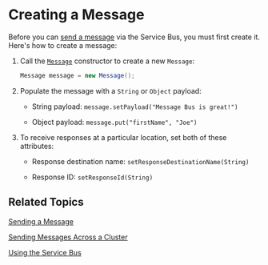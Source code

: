# Creating a Message

Before you can 
[send a message](/docs/7-2/frameworks/-/knowledge_base/f/using-the-service-bus#sending-messages) 
via the Service Bus, you must first create it. Here's how to create a message: 

1.  Call the
    [`Message`](@platform-ref@/7.1-latest/javadocs/portal-kernel/com/liferay/portal/kernel/messaging/Message.html) 
    constructor to create a new `Message`: 

    ```java
    Message message = new Message();
    ```

2.  Populate the message with a `String` or `Object` payload:

    -   String payload: `message.setPayload("Message Bus is great!")`

    -   Object payload: `message.put("firstName", "Joe")`

3.  To receive responses at a particular location, set both of these attributes: 

    -  Response destination name: `setResponseDestinationName(String)`

    -  Response ID: `setResponseId(String)`

## Related Topics

[Sending a Message](/docs/7-2/frameworks/-/knowledge_base/f/sending-a-message)

[Sending Messages Across a Cluster](/docs/7-2/frameworks/-/knowledge_base/f/sending-messages-across-a-cluster) 

[Using the Service Bus](/docs/7-2/frameworks/-/knowledge_base/f/using-the-service-bus) 
